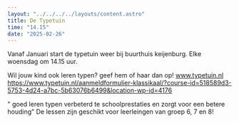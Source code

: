 ```yaml
---
layout: "../../../../layouts/content.astro"
title: De Typetuin
time: "14.15"
date: "2025-02-26"
---
```


Vanaf Januari start de typetuin weer bij buurthuis keijenburg.
Elke woensdag om 14.15 uur.

Wil jouw kind ook leren typen? geef hem of haar dan op!
www.typetuin.nl
https://www.typetuin.nl/aanmeldformulier-klassikaal/?course-id=518589d3-5753-4d24-a7bc-5b63076b6499&location-wp-id=4176 

" goed leren typen verbeterd te schoolprestaties en zorgt voor een betere houding"
De lessen zijn geschikt voor leerleingen van groep 6, 7 en 8!
